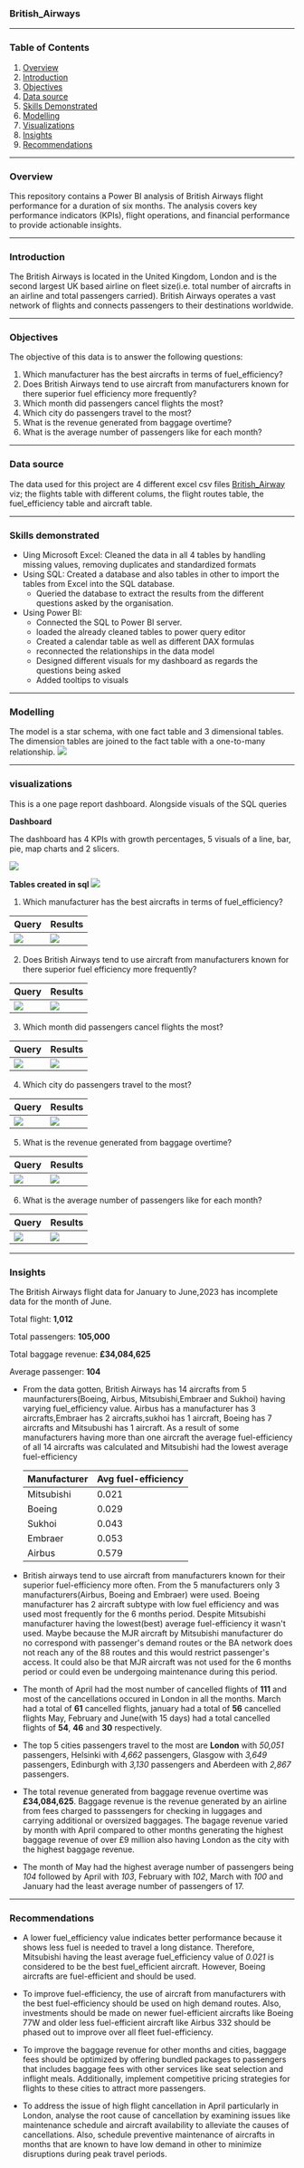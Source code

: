 ### British_Airways

---
### Table of Contents
1.  [Overview](#overview)
2. [Introduction](#introduction)
3. [Objectives](#objectives)
4. [Data source](#data-source)
5. [Skills Demonstrated](#skills-demonstrated)
6. [Modelling](#modelling)
7. [Visualizations](#visualizations)
8. [Insights](#insights)
9. [Recommendations](#recommendations)

---
### Overview
This repository contains a Power BI analysis of British Airways flight performance for a duration of six months. The analysis covers key performance indicators (KPIs), flight operations, and financial performance to provide actionable insights.

---
### Introduction
The British Airways is located in the United Kingdom, London and is the second largest UK based airline on fleet size(i.e. total number of aircrafts in an airline and total passengers carried). British Airways operates a vast network of flights and connects passengers to their destinations worldwide. 

---
### Objectives
The objective of this data is to answer the following questions:
1. Which manufacturer has the best aircrafts in terms of fuel_efficiency?
2. Does British Airways tend to use aircraft from manufacturers known for there superior fuel efficiency more frequently?
3. Which month did passengers cancel flights the most?
4. Which city do passengers travel to the most?
5. What is the revenue generated from baggage overtime?
6. What is the average number of passengers like for each month?
   
---
### Data source
The data used for this project are 4 different excel csv files [British_Airway](https://kaggle.com) viz; the flights table with different colums, the flight routes table, the fuel_efficiency table and aircraft table.

---
### Skills demonstrated
- Uing Microsoft Excel: Cleaned the data in all 4 tables by handling missing values, removing duplicates and standardized formats
- Using SQL: Created a database and also tables in other to import the tables from Excel into the SQL database.
  -  Queried the database to extract the results from the different questions asked by the organisation.
- Using Power BI:
  - Connected the SQL to Power BI server.
  - loaded the already cleaned tables to power query editor
  - Created a calendar table as well as different DAX formulas
  - reconnected the relationships in the data model
  - Designed different visuals for my dashboard as regards the questions being asked
  - Added tooltips to visuals
  
--- 
### Modelling
The model is a star schema, with one fact table and 3 dimensional tables. The dimension tables are joined to the fact table with a one-to-many relationship.
![](img/model.png)

---
### visualizations
This is a one page report dashboard. Alongside visuals of the SQL queries

**Dashboard**

The dashboard has 4 KPIs with growth percentages, 5 visuals of a line, bar, pie, map charts and 2 slicers.

![](img/BA_dashboard.png)

**Tables created in sql**
![](img/Tables.png)

1. Which manufacturer has the best aircrafts in terms of fuel_efficiency?

| Query                        |                      Results |
|----------------------------- | -----------------------------|
|![](img/Q1.png)               |        ![](img/Q1_answer.png)|


2. Does British Airways tend to use aircraft from manufacturers known for there superior fuel efficiency more frequently?

| Query                        |                      Results |
|----------------------------- | -----------------------------|
|![](img/Q2.png)               |        ![](img/Q2_answer.png)|

3. Which month did passengers cancel flights the most?
   
| Query                        |                      Results |
|----------------------------- | -----------------------------|
|![](img/Q3.png)               |        ![](img/Q3_answer.png)|

4. Which city do passengers travel to the most?
   
| Query                        |                      Results |
|----------------------------- | -----------------------------|
|![](img/Q4.png)               |        ![](img/Q4_answer.png)|

5. What is the revenue generated from baggage overtime?
   
| Query                        |                      Results |
|----------------------------- | -----------------------------|
|![](img/Q5.png)               |        ![](img/Q5_answer.png)|

6. What is the average number of passengers like for each month?
    
| Query                        |                      Results |
|----------------------------- | -----------------------------|
|![](img/Q6.png)               |        ![](img/Q6_answer.png)|

---
### Insights
The British Airways flight data for January to June,2023 has incomplete data for the month of June.

Total flight: **1,012**

Total passengers: **105,000**

Total baggage revenue: **£34,084,625**

Average passenger: **104**

- From the data gotten, British Airways has 14 aircrafts from 5 maunfacturers(Boeing, Airbus, Mitsubishi,Embraer and Sukhoi) having varying fuel_efficiency value.
Airbus has a manufacturer has 3 aircrafts,Embraer has 2 aircrafts,sukhoi has 1 aircraft, Boeing has 7 aircrafts and Mitsubushi has 1 aircraft. As a result of some manufacturers having more than one aircraft the average fuel-efficiency of all 14 aircrafts was calculated and Mitsubishi had the lowest average fuel-efficiency

  | Manufacturer  | Avg fuel-efficiency |
  | --------------|-------------------- |
  | Mitsubishi    |	0.021              |
  | Boeing	      |  0.029              |
  | Sukhoi	      |  0.043              |
  | Embraer	      |  0.053              |
  | Airbus	      |  0.579              |

- British airways tend to use aircraft  from manufacturers known for their superior fuel-efficiency more often. From the 5 manufacturers only 3 manufacturers(Airbus, Boeing and Embraer) were used. Boeing manufacturer has 2 aircraft subtype with low fuel efficiency and was used most frequently for the 6 months period. Despite Mitsubishi manufacturer having the lowest(best) average fuel-efficiency it wasn't used. Maybe because the MJR aircraft by Mitsubishi manufacturer do no correspond with passenger's demand routes or the BA network does not reach any of the 88 routes and this would restrict passenger's access. It could also be that MJR aircraft was not used for the 6 months period or could even be undergoing maintenance during this period.

- The month of April had the most number of cancelled flights of **111** and most of the cancellations occured in London in all the months. March had a total of **61** cancelled flights, january had a total of **56** cancelled flights May, February and June(with 15 days) had a total cancelled flights of **54**, **46** and **30** respectively.

- The top 5 cities passengers travel to the most are **London** with *50,051* passengers, Helsinki with *4,662* passengers, Glasgow with *3,649* passengers, Edinburgh with *3,130* passengers and Aberdeen with *2,867* passengers.

- The total revenue generated from baggage revenue overtime was **£34,084,625**. Baggage revenue is the revenue generated by an airline from fees charged to passsengers for checking in luggages and carrying additional or oversized baggages. The bagage revenue varied by month with April compared to other months generating the highest baggage revenue of over £9 million also having London as the city with the highest baggage revenue.

- The month of May had the highest average number of passengers being *104* followed by April with *103*, February with *102*, March with *100* and January had the least average number of passengers of 17.

---
### Recommendations
- A lower fuel_efficiency value indicates better performance because it shows less fuel is needed to travel a long distance. Therefore, Mitsubishi having the least average fuel_efficiency value of *0.021* is considered to be the best fuel_efficient aircraft. However, Boeing aircrafts are fuel-efficient and should be used.
  
- To improve fuel-efficiency, the use of aircraft from manufacturers with the best fuel-efficiency should be used on high demand routes. Also, investments should be made on newer fuel-efficient aircrafts like Boeing 77W and older less fuel-efficient aircraft like Airbus 332 should be phased out to improve over all fleet fuel-efficiency.

- To improve the baggage revenue for other months and cities, baggage fees should be optimized by offering bundled packages to passengers that includes baggage fees with other services like seat selection and inflight meals. Additionally, implement competitive pricing strategies for flights to these cities to attract more passengers.

- To address the issue of high flight cancellation in April particularly in London, analyse the root cause of cancellation by examining issues like maintenance schedule and aircraft availability to alleviate the causes of cancellations. Also, schedule preventive maintenance of aircrafts in months that are known to have low demand in other to minimize disruptions during peak travel periods.



